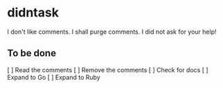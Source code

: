 # didntask
I don't like comments. I shall purge comments. I did not ask for your help!

## To be done
[ ] Read the comments
[ ] Remove the comments
[ ] Check for docs
[ ] Expand to Go
[ ] Expand to Ruby
